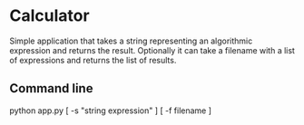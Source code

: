 # Calculator

Simple application that takes a string representing an algorithmic expression and returns the result.
Optionally it can take a filename with a list of expressions and returns the list of results.

## Command line
python app.py [ -s "string expression" ] [ -f filename ]
